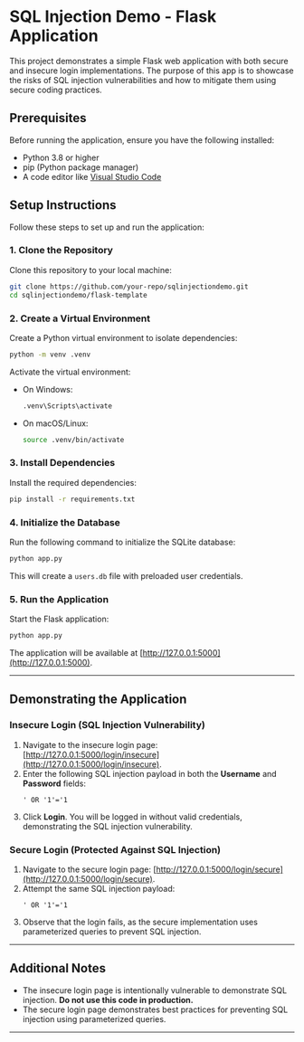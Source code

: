 # SQL Injection Demo - Flask Application

This project demonstrates a simple Flask web application with both secure and insecure login implementations. The purpose of this app is to showcase the risks of SQL injection vulnerabilities and how to mitigate them using secure coding practices.

## Prerequisites

Before running the application, ensure you have the following installed:
- Python 3.8 or higher
- pip (Python package manager)
- A code editor like [Visual Studio Code](https://code.visualstudio.com/)

## Setup Instructions

Follow these steps to set up and run the application:

### 1. Clone the Repository
Clone this repository to your local machine:
```bash
git clone https://github.com/your-repo/sqlinjectiondemo.git
cd sqlinjectiondemo/flask-template
```

### 2. Create a Virtual Environment
Create a Python virtual environment to isolate dependencies:
```bash
python -m venv .venv
```

Activate the virtual environment:
- On Windows:
  ```bash
  .venv\Scripts\activate
  ```
- On macOS/Linux:
  ```bash
  source .venv/bin/activate
  ```

### 3. Install Dependencies
Install the required dependencies:
```bash
pip install -r requirements.txt
```

### 4. Initialize the Database
Run the following command to initialize the SQLite database:
```bash
python app.py
```
This will create a `users.db` file with preloaded user credentials.

### 5. Run the Application
Start the Flask application:
```bash
python app.py
```

The application will be available at [http://127.0.0.1:5000](http://127.0.0.1:5000).

---

## Demonstrating the Application

### Insecure Login (SQL Injection Vulnerability)
1. Navigate to the insecure login page: [http://127.0.0.1:5000/login/insecure](http://127.0.0.1:5000/login/insecure).
2. Enter the following SQL injection payload in both the **Username** and **Password** fields:
   ```
   ' OR '1'='1
   ```
3. Click **Login**. You will be logged in without valid credentials, demonstrating the SQL injection vulnerability.

### Secure Login (Protected Against SQL Injection)
1. Navigate to the secure login page: [http://127.0.0.1:5000/login/secure](http://127.0.0.1:5000/login/secure).
2. Attempt the same SQL injection payload:
   ```
   ' OR '1'='1
   ```
3. Observe that the login fails, as the secure implementation uses parameterized queries to prevent SQL injection.

---

## Additional Notes

- The insecure login page is intentionally vulnerable to demonstrate SQL injection. **Do not use this code in production.**
- The secure login page demonstrates best practices for preventing SQL injection using parameterized queries.

---
